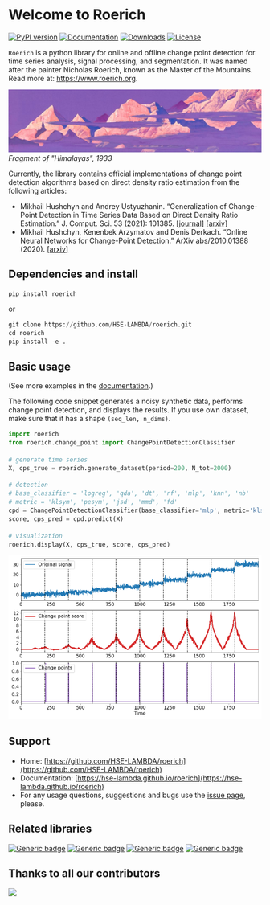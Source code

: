 # Welcome to Roerich

[![PyPI version](https://badge.fury.io/py/roerich.svg)](https://badge.fury.io/py/roerich)
[![Documentation](https://img.shields.io/badge/documentation-yes-green.svg)](https://hse-lambda.github.io/roerich)
[![Downloads](https://pepy.tech/badge/roerich)](https://pepy.tech/project/roerich)
[![License](https://img.shields.io/badge/License-BSD_2--Clause-orange.svg)](https://opensource.org/licenses/BSD-2-Clause)

`Roerich` is a python library for online and offline change point detection for time series analysis, signal processing, and segmentation. It was named after the painter Nicholas Roerich, known as the Master of the Mountains. Read more at: https://www.roerich.org.

![](https://raw.githubusercontent.com/HSE-LAMBDA/roerich/main/images/700125v1.jpeg)
_Fragment of "Himalayas", 1933_

Currently, the library contains official implementations of change point detection algorithms based on direct density ratio estimation from the following articles:

- Mikhail Hushchyn and Andrey Ustyuzhanin. “Generalization of Change-Point Detection in Time Series Data Based on Direct Density Ratio Estimation.” J. Comput. Sci. 53 (2021): 101385. [[journal]](https://doi.org/10.1016/j.jocs.2021.101385) [[arxiv]](https://doi.org/10.48550/arXiv.2001.06386)
- Mikhail Hushchyn, Kenenbek Arzymatov and Denis Derkach. “Online Neural Networks for Change-Point Detection.” ArXiv abs/2010.01388 (2020). [[arxiv]](https://doi.org/10.48550/arXiv.2010.01388)

## Dependencies and install

```
pip install roerich
```
or
```python
git clone https://github.com/HSE-LAMBDA/roerich.git
cd roerich
pip install -e .
```

## Basic usage

(See more examples in the [documentation](https://hse-lambda.github.io/roerich).)

The following code snippet generates a noisy synthetic data, performs change point detection, and displays the results. If you use own dataset, make
sure that it has a shape `(seq_len, n_dims)`.
```python
import roerich
from roerich.change_point import ChangePointDetectionClassifier

# generate time series
X, cps_true = roerich.generate_dataset(period=200, N_tot=2000)

# detection
# base_classifier = 'logreg', 'qda', 'dt', 'rf', 'mlp', 'knn', 'nb'
# metric = 'klsym', 'pesym', 'jsd', 'mmd', 'fd'
cpd = ChangePointDetectionClassifier(base_classifier='mlp', metric='klsym', window_size=100)
score, cps_pred = cpd.predict(X)

# visualization
roerich.display(X, cps_true, score, cps_pred)
```

![](https://raw.githubusercontent.com/HSE-LAMBDA/roerich/main/images/demo.png)

## Support

- Home: [https://github.com/HSE-LAMBDA/roerich](https://github.com/HSE-LAMBDA/roerich)
- Documentation: [https://hse-lambda.github.io/roerich](https://hse-lambda.github.io/roerich)
- For any usage questions, suggestions and bugs use the [issue page](https://github.com/HSE-LAMBDA/roerich/issues), please.

## Related libraries

[![Generic badge](https://img.shields.io/badge/^.^-ruptures-blue.svg)](https://github.com/deepcharles/ruptures)
[![Generic badge](https://img.shields.io/badge/^.^-klcpd-blue.svg)](https://github.com/HolyBayes/klcpd)
[![Generic badge](https://img.shields.io/badge/^.^-tire-blue.svg)](https://github.com/HolyBayes/TIRE_pytorch)
[![Generic badge](https://img.shields.io/badge/^.^-bocpd-blue.svg)](https://github.com/hildensia/bayesian_changepoint_detection)

## Thanks to all our contributors

<a href="https://github.com/HSE-LAMBDA/roerich/graphs/contributors">
  <img src="https://contributors-img.web.app/image?repo=HSE-LAMBDA/roerich" />
</a>

